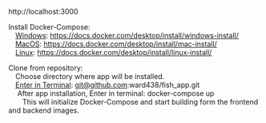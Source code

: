 
http://localhost:3000 <br/>

Install Docker-Compose: <br/>
  &emsp;<ins>Windows</ins>: https://docs.docker.com/desktop/install/windows-install/ <br/>
  &emsp;<ins>MacOS</ins>: https://docs.docker.com/desktop/install/mac-install/ <br/>
  &emsp;<ins>Linux</ins>: https://docs.docker.com/desktop/install/linux-install/ <br/>

Clone from repository: <br/>
  &emsp;Choose directory where app will be installed. <br/>
  &emsp;<ins>Enter in Terminal</ins>: git@github.com:ward438/fish_app.git <br/> 
  &emsp; After app installation, Enter in terminal: docker-compose up <br/>
  &emsp;&emsp;This will initialize Docker-Compose and start building form the frontend and backend images. 
  
  
